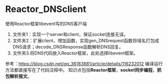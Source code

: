 # Reactor_DNSclient
使用Reactor框架libevent写的DNS客户端

1.	文件夹1：实现一个server和client，保证socket连接无误。
2.	文件夹2：扩展client，增加函数，实现gen_DNSrequest函数将域名打包成DNS请求；decode_DNSResponse函数解析DNS回复。
3.	文件夹3.将DNS代码放入Reactor框架，此处选择libevent框架。

参考：https://blog.csdn.net/qq_36183881/article/details/116232012
编译运行方法都直接写在了代码注释中。
知识点包括**Reactor框架**，**socket同步编程**，**抓包解析报文**。


